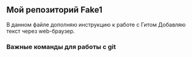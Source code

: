 ﻿## Мой репозиторий  Fake1

В данном файле дополняю инструкцию к работе с Гитом
Добавляю текст через web-браузер.

### Важные команды для работы с git